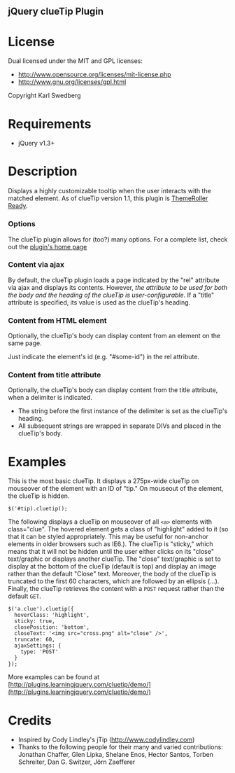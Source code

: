 jQuery clueTip Plugin
---------------------

License
========

Dual licensed under the MIT and GPL licenses:
* http://www.opensource.org/licenses/mit-license.php
* http://www.gnu.org/licenses/gpl.html

Copyright Karl Swedberg

Requirements
============

* jQuery v1.3+

Description
===========
Displays a highly customizable tooltip when the user interacts with the matched element. As of clueTip version 1.1, this plugin is [ThemeRoller Ready][1].

### Options ###

The clueTip plugin allows for (too?) many options. For a complete list, check out the [plugin's home page][2]

### Content via ajax ###

By default, the clueTip plugin loads a page indicated by the "rel" attribute via ajax and displays its contents. However, *the attribute to be used for both the body and the heading of the clueTip is user-configurable*. 
If a "title" attribute is specified, its value is used as the clueTip's heading.

### Content from HTML element ###

Optionally, the clueTip's body can display content from an element on the same page.

Just indicate the element's id (e.g. "#some-id") in the rel attribute.

### Content from title attribute ####

Optionally, the clueTip's body can display content from the title attribute, when a delimiter is indicated. 

* The string before the first instance of the delimiter is set as the clueTip's heading.
* All subsequent strings are wrapped in separate DIVs and placed in the clueTip's body.

Examples
======== 

This is the most basic clueTip. It displays a 275px-wide clueTip on mouseover of the element with an ID of "tip." On mouseout of the element, the clueTip is hidden.

    $('#tip).cluetip();

The following displays a clueTip on mouseover of all `<a>` elements with class="clue". The hovered element gets a class of "highlight" added to it (so that it can be styled appropriately. This may be useful for non-anchor elements in older browsers such as IE6.). The clueTip is "sticky," which means that it will not be hidden until the user either clicks on its "close" text/graphic or displays another clueTip. The "close" text/graphic is set to display at the bottom of the clueTip (default is top) and display an image rather than the default "Close" text. Moreover, the body of the clueTip is truncated to the first 60 characters, which are followed by an ellipsis (...). Finally, the clueTip retrieves the content with a `POST` request rather than the default `GET`.

    $('a.clue').cluetip({
      hoverClass: 'highlight',
      sticky: true,
      closePosition: 'bottom',
      closeText: '<img src="cross.png" alt="close" />',
      truncate: 60,
      ajaxSettings: {
        type: 'POST'
      }
    });

More examples can be found at [http://plugins.learningjquery.com/cluetip/demo/](http://plugins.learningjquery.com/cluetip/demo/)


Credits 
=======

* Inspired by Cody Lindley's jTip (http://www.codylindley.com)
* Thanks to the following people for their many and varied contributions: Jonathan Chaffer, Glen Lipka, Shelane Enos, Hector Santos, Torben Schreiter, Dan G. Switzer, Jörn Zaefferer 

[1]: http://jqueryui.com/themeroller/
[2]: http://plugins.learningjquery.com/cluetip/
